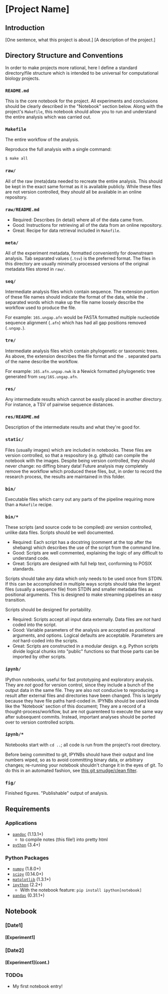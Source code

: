 # [Project Name] #
## Introduction ##
[One sentence, what this project is about.]
[A description of the project.]

## Directory Structure and Conventions ##
In order to make projects more rational, here I define a standard
directory/file structure which is intended to be universal for computational
biology projects.

### `README.md` ###
This is the core notebook for the project.
All experiments and conclusions should be clearly described in the
"Notebook" section below.
Along with the project's `Makefile`, this notebook should allow you to
run and understand the entire analysis which was carried out.

### `Makefile` ###
The entire workflow of the analysis.

Reproduce the full analysis with a single command:

```bash
$ make all
```

### `raw/` ###
All of the raw (meta)data needed to recreate the entire analysis.
This should be kept in the exact same format as it is available publicly.
While these files are not version controlled, they _should_ all be available
in an online repository.

### `raw/README.md` ###
 -  Required: Describes (in detail) where all of the data came from.
 -  Good: Instructions for retrieving all of the data from an online
    repository.
 -  Great: Recipe for data retrieval included in `Makefile`.

### `meta/` ###
All of the experiment metadata, formatted conveniently for downstream analysis.
Tab separated values (`.tsv`) is the preferred format.
The files in this directory are usually minimally processed versions of
the original metadata files stored in `raw/`.

### `seq/` ###
Intermediate analysis files which contain sequence.
The extension portion of these file names should indicate the format of the
data, while the `.` separated words which make up the file name loosely
describe the workflow used to produce the file.

For example: `16S.ungap.afn` would be FASTA formatted multiple nucleotide
sequence alignment (`.afn`) which has had all gap positions
removed (`.ungap.`).

### `tre/` ###
Intermediate analysis files which contain phylogenetic or taxonomic trees.
As above, the extension describes the file format and the `.` separated
parts of the name describe the workflow.

For example: `16S.afn.ungap.nwk` is a Newick formatted phylogenetic tree
generated from `seq/16S.ungap.afn`.

### `res/` ###
Any intermediate results which cannot be easily placed in another directory.
For instance, a TSV of pairwise sequence distances.

### `res/README.md` ###
Description of the intermediate results and what they're good for.

### `static/` ###
Files (usually images) which are included in notebooks.
These files are version controlled, so that a respository (e.g. github)
can compile the notebook with the images.
Despite being version controlled, they should never change: no diffing binary
data!
Future analysis may completely remove the workflow which produced these files,
but, in order to record the research process, the results are maintained in
this folder.

### `bin/` ###
Executable files which carry out any parts of the pipeline requiring more
than a `Makefile` recipe.


### `bin/*` ###
These scripts (and source code to be compiled) _are_ version controlled,
unlike data files.
Scripts should be well documented.

 -  Required: Each script has a docstring (comment at the top after the
    shebang) which describes the use of the script from the command line.
 -  Good: Scripts are well commented, explaining the logic of any difficult
    to understand code.
 -  Great: Scripts are designed with full help text, conforming to POSIX
    standards.

Scripts should take any data which only needs to be used once from STDIN.
If this can be accomplished in multiple ways scripts should take the largest
files (usually a sequence file) from STDIN and smaller metadata files as
positional arguments.
This is designed to make streaming pipelines an easy transition.

Scripts should be designed for portability.

 -  Required: Scripts accept all input data externally.
    Data files are _not_ hard coded into the script.
 -  Good: Variable parameters of the analysis are accepted as positional
    arguments, and options.
    Logical defaults are acceptable.
    Parameters are _not_ hard-coded into the scripts.
 -  Great: Scripts are constructed in a modular design.
    e.g. Python scripts divide logical chunks into "public" functions so that
    those parts can be imported by other scripts.

### `ipynb/` ###
IPython notebooks, useful for fast prototyping and exploratory analysis.
They are _not_ good for version control, since they include a bunch of the
output data in the same file.
They are also not conducive to reproducing a result after external files
and directories have been changed.
This is largely because they have file paths hard-coded in.
IPYNBs should be used kinda like the 'Notebook' section of this document;
They are a record of a thought-process/workflow, but are not guarenteed to
execute the same way after subsequent commits.
Instead, important analyses should be ported over to version controlled
scripts.

### `ipynb/*` ###
Notebooks start with `cd ..`; all code is run from the project's root
directory.

Before being committed to git, IPYNBs should have their output and line
numbers wiped, so as to avoid committing binary data, or arbitrary changes;
re-running your notebook shouldn't change it in the eyes of git.
To do this in an automated fashion, see
[this git smudge/clean filter](github.com/bsmith89/ipynb-outfilt).

### `fig/` ###
Finished figures.
"Publishable" output of analysis.

## Requirements ##
### Applications ###
 -  [`pandoc`](http://johnmacfarlane.net/pandoc/) (1.13.1+)
    -  to compile notes (this file!) into pretty html
 -  [`python`](https://www.python.org/) (3.4+)

### Python Packages ###
 -  [`numpy`](http://www.numpy.org/) (1.8.0+)
 -  [`scipy`](http://www.scipy.org/) (0.14.0+)
 -  [`matplotlib`](http://www.matplotlib.org/) (1.3.1+)
 -  [`ipython`](http://ipython.org/) (2.2+)
    -  With the notebook feature: `pip install ipython[notebook]`
 -  [`pandas`](pandas.pydata.org) (0.31.1+)

## Notebook ##
### [Date1] ###
#### [Experiment1] ####
### [Date2] ###
#### [Experiment1]\(cont.) ####

### TODOs ###
 -  My first notebook entry!
